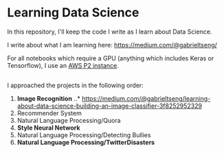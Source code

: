 # Learning Data Science 

In this repository, I'll keep the code I write as I learn about Data Science. 

I write about what I am learning here: 
https://medium.com/@gabrieltseng/

For all notebooks which require a GPU (anything which includes Keras or Tensorflow), I use an [AWS P2 instance](https://aws.amazon.com/ec2/instance-types/p2/). 

## 
I approached the projects in the following order: 

1. **Image Recognition**
..* https://medium.com/@gabrieltseng/learning-about-data-science-building-an-image-classifier-3f8252952329
2. Recommender System 
3. Natural Language Processing/Quora
4. **Style Neural Network** 
5. Natural Language Processing/Detecting Bullies
6. **Natural Language Processing/TwitterDisasters**


